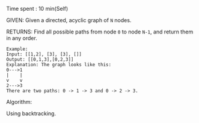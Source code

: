 Time spent :  10 min(Self)

GIVEN: Given a directed, acyclic graph of `N` nodes. 

RETURNS: Find all possible paths from node `0` to node `N-1`, and return them in any order.

```
Example:
Input: [[1,2], [3], [3], []] 
Output: [[0,1,3],[0,2,3]] 
Explanation: The graph looks like this:
0--->1
|    |
v    v
2--->3
There are two paths: 0 -> 1 -> 3 and 0 -> 2 -> 3.
```

Algorithm:

Using backtracking. 